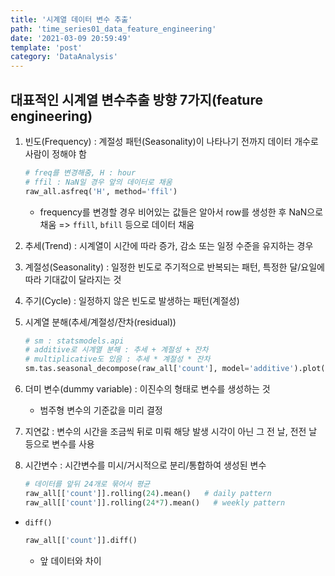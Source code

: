 ```yaml
---
title: '시계열 데이터 변수 추출'
path: 'time_series01_data_feature_engineering'
date: '2021-03-09 20:59:49'
template: 'post'
category: 'DataAnalysis'
---
```


## 대표적인 시계열 변수추출 방향 7가지(feature engineering)
1. 빈도(Frequency) : 계절성 패턴(Seasonality)이 나타나기 전까지 데이터 개수로 사람이 정해야 함
    ```python
    # freq를 변경해줌, H : hour
    # ffil : NaN일 경우 앞의 데이터로 채움
    raw_all.asfreq('H', method='ffil')
    ```

    * frequency를 변경할 경우 비어있는 값들은 알아서 row를 생성한 후 NaN으로 채움 => `ffill`, `bfill` 등으로 데이터 채움
2. 추세(Trend) : 시계열이 시간에 따라 증가, 감소 또는 일정 수준을 유지하는 경우
3. 계절성(Seasonality) : 일정한 빈도로 주기적으로 반복되는 패턴, 특정한 달/요일에 따라 기대값이 달라지는 것
4. 주기(Cycle) : 일정하지 않은 빈도로 발생하는 패턴(계절성)
5. 시계열 분해(추세/계절성/잔차(residual))
    ```python
    # sm : statsmodels.api
    # additive로 시계열 분해 : 추세 + 계절성 + 잔차
    # multiplicative도 있음 : 추세 * 계절성 * 잔차
    sm.tas.seasonal_decompose(raw_all['count'], model='additive').plot()
    ```
6. 더미 변수(dummy variable) : 이진수의 형태로 변수를 생성하는 것
    * 범주형 변수의 기준값을 미리 결정
7. 지연값 : 변수의 시간을 조금씩 뒤로 미뤄 해당 발생 시각이 아닌 그 전 날, 전전 날 등으로 변수를 사용
8. 시간변수 : 시간변수를 미시/거시적으로 분리/통합하여 생성된 변수
    ```python
    # 데이터를 앞뒤 24개로 묶어서 평균
    raw_all[['count']].rolling(24).mean()   # daily pattern
    raw_all[['count']].rolling(24*7).mean()   # weekly pattern
    ```


* `diff()`

    ```python
    raw_all[['count']].diff()
    ```

    * 앞 데이터와 차이

